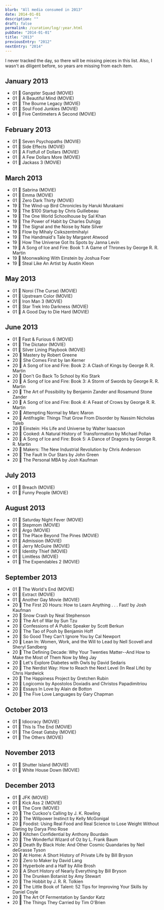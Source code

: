 ```yaml
---
blurb: "All media consumed in 2013"
date: 2014-01-01
description: ""
draft: false
permalink: /curation/log/:year.html
pubDate: "2014-01-01"
title: "2013"
previousEntry: "2012"
nextEntry: "2014"
---
```


I never tracked the day, so there will be missing pieces in this list.
Also, I wasn't as diligent before, so years are missing from each item.

## January 2013

- 01 🎥 Gangster Squad (MOVIE)
- 01 🎥 A Beautiful Mind (MOVIE)
- 01 🎥 The Bourne Legacy (MOVIE)
- 01 🎥 Soul Food Junkies (MOVIE)
- 01 🎥 Five Centimeters A Second (MOVIE)

## February 2013

- 01 🎥 Seven Psychopaths (MOVIE)
- 01 🎥 Side Effects (MOVIE)
- 01 🎥 A Fistfull of Dollars (MOVIE)
- 01 🎥 A Few Dollars More (MOVIE)
- 01 🎥 Jackass 3 (MOVIE)

## March 2013

- 01 🎥 Sabrina (MOVIE)
- 01 🎥 Emma (MOVIE)
- 01 🎥 Zero Dark Thirty (MOVIE)
- 19 📕 The Wind-up Bird Chronicles by Haruki Murakami
- 19 📕 The $100 Startup by Chris Guillebeau
- 19 📕 The One World Schoolhouse by Sal Khan
- 19 📕 The Power of Habit by Charles Duhigg
- 19 📕 The Signal and the Noise by Nate Silver
- 19 📕 Flow by Mihaly Csikszentmihalyi
- 19 📕 The Handmaid's Tale by Margaret Atwood
- 19 📕 How The Universe Got Its Spots by Janna Levin
- 19 📕 A Song of Ice and Fire: Book 1: A Game of Thrones by George R. R. Martin
- 19 📕 Moonwalking With Einstein by Joshua Foer
- 19 📕 Steal Like An Artist by Austin Kleon

## May 2013

- 01 🎥 Noroi (The Curse) (MOVIE)
- 01 🎥 Upstream Color (MOVIE)
- 01 🎥 Iron Man 3 (MOVIE)
- 01 🎥 Star Trek Into Darkness (MOVIE)
- 01 🎥 A Good Day to Die Hard (MOVIE)

## June 2013

- 01 🎥 Fast & Furious 6 (MOVIE)
- 01 🎥 The Dictator (MOVIE)
- 01 🎥 Silver Lining Playbook (MOVIE)
- 20 📕 Mastery by Robert Greene
- 20 📕 She Comes First by Ian Kerner
- 20 📕 A Song of Ice and Fire: Book 2: A Clash of Kings by George R. R. Martin
- 20 📕 Don't Go Back To School by Kio Stark
- 20 📕 A Song of Ice and Fire: Book 3: A Storm of Swords by George R. R. Martin
- 20 📕 The Art of Possibility by Benjamin Zander and Rosamund Stone Zander
- 20 📕 A Song of Ice and Fire: Book 4: A Feast of Crows by George R. R. Martin
- 20 📕 Attempting Normal by Marc Maron
- 20 📕 Antifragile: Things That Grow From Disorder by Nassim Nicholas Taleb
- 20 📕 Einstein: His Life and Universe by Walter Isaacson
- 20 📕 Cooked: A Natural History of Transformation by Michael Pollan
- 20 📕 A Song of Ice and Fire: Book 5: A Dance of Dragons by George R. R. Martin
- 20 📕 Makers: The New Industrial Revolution by Chris Anderson
- 20 📕 The Fault In Our Stars by John Green
- 20 📕 The Personal MBA by Josh Kaufman

## July 2013

- 01 🎥 Breach (MOVIE)
- 01 🎥 Funny People (MOVIE)

## August 2013

- 01 🎥 Saturday Night Fever (MOVIE)
- 01 🎥 Stepmom (MOVIE)
- 01 🎥 Argo (MOVIE)
- 01 🎥 The Place Beyond The Pines (MOVIE)
- 01 🎥 Admission (MOVIE)
- 01 🎥 Jerry McGuire (MOVIE)
- 01 🎥 Identity Thief (MOVIE)
- 01 🎥 Limitless (MOVIE)
- 01 🎥 The Expendables 2 (MOVIE)

## September 2013

- 01 🎥 The World's End (MOVIE)
- 01 🎥 Extract (MOVIE)
- 01 🎥 Another Gay Movie (MOVIE)
- 20 📕 The First 20 Hours: How to Learn Anything . . . Fast! by Josh Kaufman
- 20 📕 Snow Crash by Neal Stephenson
- 20 📕 The Art of War by Sun Tzu
- 20 📕 Confessions of A Public Speaker by Scott Berkun
- 20 📕 The Tao of Pooh by Benjamin Hoff
- 20 📕 So Good They Can't Ignore You by Cal Newport
- 20 📕 Lean In: Women, Work, and the Will to Lead by Nell Scovell and Sheryl Sandberg
- 20 📕 The Defining Decade: Why Your Twenties Matter--And How to Make the Most of Them Now by Meg Jay
- 20 📕 Let's Explore Diabetes with Owls by David Sedaris
- 20 📕 The Nerdist Way: How to Reach the Next Level (In Real Life) by Chris Hardwick
- 20 📕 The Happiness Project by Gretchen Rubin
- 20 📕 Logicomix by Apostolos Doxiadis and Christos Papadimitriou
- 20 📕 Essays In Love by Alain de Botton
- 20 📕 The Five Love Languages by Gary Chapman

## October 2013

- 01 🎥 Idiocracy (MOVIE)
- 01 🎥 This Is The End (MOVIE)
- 01 🎥 The Great Gatsby (MOVIE)
- 01 🎥 The Others (MOVIE)

## November 2013

- 01 🎥 Shutter Island (MOVIE)
- 01 🎥 White House Down (MOVIE)

## December 2013

- 01 🎥 JFK (MOVIE)
- 01 🎥 Kick Ass 2 (MOVIE)
- 01 🎥 The Core (MOVIE)
- 20 📕 The Cuckoo's Calling by J. K. Rowling
- 20 📕 The Willpower Instinct by Kelly McGonigal
- 20 📕 Foodist: Using Real Food and Real Science to Lose Weight Without Dieting by Darya Pino Rose
- 20 📕 Kitchen Confidential by Anthony Bourdain
- 20 📕 The Wonderful Wizard of Oz by L. Frank Baum
- 20 📕 Death By Black Hole: And Other Cosmic Quandaries by Neil deGrasse Tyson
- 20 📕 At Home: A Short History of Private Life by Bill Bryson
- 20 📕 Zero to Maker by David Lang
- 20 📕 Hyperbole and a Half by Allie Brosh
- 20 📕 A Short History of Nearly Everything by Bill Bryson
- 20 📕 The Drunken Botanist by Amy Stewart
- 20 📕 The Hobbit by J. R. R. Tolkien
- 20 📕 The Little Book of Talent: 52 Tips for Improving Your Skills by Daniel Coyle
- 20 📕 The Art Of Fermentation by Sandor Katz
- 20 📕 The Things They Carried by Tim O'Brien
